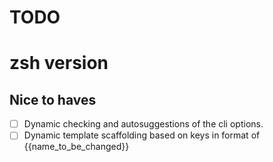 # TODO
# zsh version

## Nice to haves
- [ ] Dynamic checking and autosuggestions of the cli options.
- [ ] Dynamic template scaffolding based on keys in format of {{name_to_be_changed}}
